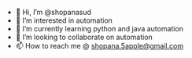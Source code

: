 - 👋 Hi, I’m @shopanasud
- 👀 I’m interested in automation
- 🌱 I’m currently learning python and java automation
- 💞️ I’m looking to collaborate on automation
- 📫 How to reach me @ shopana.5apple@gmail.com

<!---
shopanasud/shopanasud is a ✨ special ✨ repository because its `README.md` (this file) appears on your GitHub profile.
You can click the Preview link to take a look at your changes.
--->
